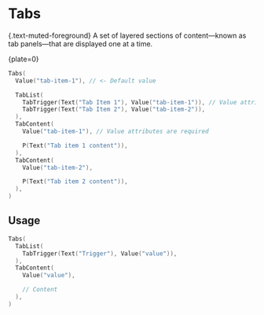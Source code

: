 # Tabs

{.text-muted-foreground}
A set of layered sections of content—known as tab panels—that are displayed one at a time.

{plate=0}

```go
Tabs(
  Value("tab-item-1"), // <- Default value

  TabList(
    TabTrigger(Text("Tab Item 1"), Value("tab-item-1")), // Value attributes are required
    TabTrigger(Text("Tab Item 2"), Value("tab-item-2")),
  ),
  TabContent(
    Value("tab-item-1"), // Value attributes are required

    P(Text("Tab item 1 content")),
  ),
  TabContent(
    Value("tab-item-2"),

    P(Text("Tab item 2 content")),
  ),
)
```

## Usage

```go
Tabs(
  TabList(
    TabTrigger(Text("Trigger"), Value("value")),
  ),
  TabContent(
    Value("value"),

    // Content
  ),
)
```
